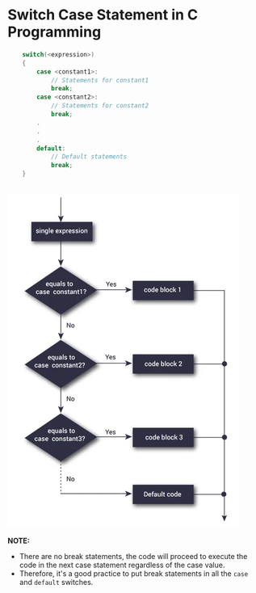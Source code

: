 # Switch Case Statement in C Programming

```c
    switch(<expression>)
    {
        case <constant1>:
            // Statements for constant1
            break;
        case <constant2>:
            // Statements for constant2
            break;
        .
        .
        .
        default:
            // Default statements
            break;
    }
```

<br>

<img src="images/switch_case_statement.png" alt="Flowchart for Switch Case Statement">

**NOTE:**

- There are no break statements, the code will proceed to execute the code in the next case statement regardless of the case value.
- Therefore, it's a good practice to put break statements in all the `case` and `default` switches.